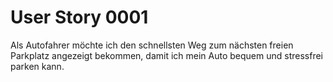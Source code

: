 # User Story 0001

Als Autofahrer möchte ich den schnellsten Weg zum nächsten freien Parkplatz angezeigt bekommen, damit ich mein Auto bequem und stressfrei parken kann.
